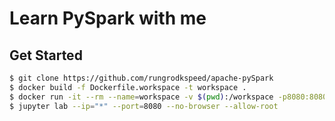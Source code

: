# Learn PySpark with me

## Get Started
```bash
$ git clone https://github.com/rungrodkspeed/apache-pySpark
$ docker build -f Dockerfile.workspace -t workspace .
$ docker run -it --rm --name=workspace -v $(pwd):/workspace -p8080:8080 -p4040:4040 workspace bash
$ jupyter lab --ip="*" --port=8080 --no-browser --allow-root
```